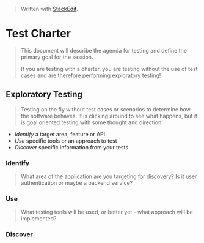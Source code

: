 
> Written with [StackEdit](https://stackedit.io/).

# Test Charter
> This document will describe the agenda for testing and define the primary goal for the session.
>
> If you are testing with a charter, you are testing without the use of test cases and are therefore performing exploratory testing!
## Exploratory Testing
> Testing on the fly without test cases or scenarios to determine how the software behaves. It is clicking around to see what happens, but it is goal oriented testing with some thought and direction.
- *Identify* a target area, feature or API
- *Use* specific tools or an approach to test
- *Discover* specific information from your tests
### Identify
> What area of the application are you targeting for discovery? Is it user authentication or maybe a backend service?
### Use
> What testing tools will be used, or better yet - what approach will be implemented? 
### Discover

<!--stackedit_data:
eyJoaXN0b3J5IjpbMzA0ODM2Mzc1LDM0MzcyNzk3MSw3MzA5OT
gxMTZdfQ==
-->